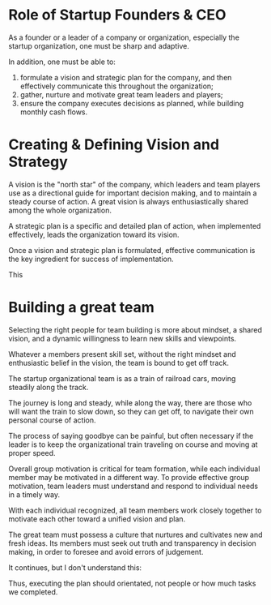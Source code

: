 # Role of Startup Founders & CEO

As a founder or a leader of a company or organization, especially the startup organization, one must be sharp and adaptive. 

In addition, one must be able to:

1. formulate a vision and strategic plan for the company, and then effectively communicate this throughout the organization;
2. gather, nurture and motivate great team leaders and players;
3. ensure the company executes decisions as planned, while building monthly cash flows.

# Creating & Defining Vision and Strategy

A vision is the "north star" of the company, which leaders and team players use as a directional guide for important decision making, and to maintain a steady course of action. A great vision is always enthusiastically shared among the whole organization.

A strategic plan is a specific and detailed plan of action, when implemented effectively, leads the organization toward its vision. 

Once a vision and strategic plan is formulated, effective communication is the key ingredient for success of implementation.

This 

# Building a great team

Selecting the right people for team building is more about mindset, a shared vision, and a dynamic willingness to learn new skills and viewpoints.

Whatever a members present skill set, without the right mindset and enthusiastic belief in the vision, the team is bound to get off track.

The startup organizational team is as a train of railroad cars, moving steadily along the track. 

The journey is long and steady, while along the way, there are those who will want the train to slow down, so they can get off, to navigate their own personal course of action. 

The process of saying goodbye can be painful, but often necessary if the leader is to keep the organizational train traveling on course and moving at proper speed.

Overall group motivation is critical for team formation, while each individual member may be motivated in a different way.  To provide effective group motivation, team leaders must understand and respond to individual needs in a timely way.

With each individual recognized, all team members work closely together to motivate each other toward a unified vision and plan.

The great team must possess a culture that nurtures and cultivates new and fresh ideas. Its members must seek out truth and transparency in decision making, in order to foresee and avoid errors of judgement.

It continues, but I don't understand this:

Thus, executing the plan should orientated, not people or how much tasks we completed.